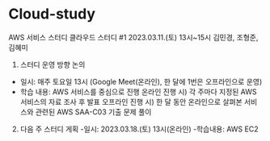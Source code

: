 # Cloud-study
AWS 서비스 스터디
클라우드 스터디 #1
2023.03.11.(토) 13시~15시
김민경, 조형준, 김혜미

1. 스터디 운영 방향 논의
- 일시: 매주 토요일 13시 (Google Meet(온라인), 한 달에 1번은 오프라인으로 운영)
- 학습 내용: AWS 서비스를 중심으로 진행
  온라인 진행 시) 각 주마다 지정된 AWS 서비스의 자료 조사 후 발표
  오프라인 진행 시) 한 달 동안 온라인으로 살펴본 서비스와 관련된 AWS SAA-C03 기출 문제 풀이

2. 다음 주 스터디 게획
-일시: 2023.03.18.(토) 13시(온라인)
-학습내용: AWS EC2
